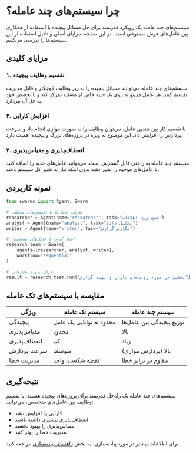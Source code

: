 # چرا سیستم‌های چند عامله؟

سیستم‌های چند عامله یک رویکرد قدرتمند برای حل مسائل پیچیده با استفاده از همکاری بین عامل‌های هوش مصنوعی است. در این صفحه، مزایای اصلی و دلایل استفاده از این سیستم‌ها را بررسی می‌کنیم.

## مزایای کلیدی

### ۱. تقسیم وظایف پیچیده
سیستم‌های چند عامله می‌توانند مسائل پیچیده را به زیر وظایف کوچکتر و قابل مدیریت تقسیم کنند. هر عامل می‌تواند روی یک جنبه خاص از مسئله تمرکز کند و با تخصص خود به حل آن بپردازد.

### ۲. افزایش کارایی
با تقسیم کار بین چندین عامل، می‌توان وظایف را به صورت موازی انجام داد و سرعت پردازش را افزایش داد. این موضوع به ویژه در پروژه‌های بزرگ و پیچیده اهمیت دارد.

### ۳. انعطاف‌پذیری و مقیاس‌پذیری
سیستم چند عامله به راحتی قابل گسترش است. می‌توانید عامل‌های جدید را اضافه کنید یا عامل‌های موجود را تغییر دهید بدون اینکه نیاز به تغییر کل سیستم باشد.

## نمونه کاربردی

```python
from swarms import Agent, Swarm

# تعریف عامل‌ها با تخصص‌های مختلف
researcher = Agent(name="researcher", task="جمع‌آوری اطلاعات")
analyst = Agent(name="analyst", task="تحلیل داده")
writer = Agent(name="writer", task="نگارش گزارش")

# ایجاد گروه با عامل‌های متخصص
research_team = Swarm(
    agents=[researcher, analyst, writer],
    workflow="sequential"
)

# اجرای پروژه تحقیقاتی
result = research_team.run("تحقیق در مورد روند‌های بازار و تهیه گزارش")
```

## مقایسه با سیستم‌های تک عامله

| ویژگی | سیستم تک عامله | سیستم چند عامله |
|-------|----------------|-----------------|
| پیچیدگی | محدود به توانایی یک عامل | توزیع پیچیدگی بین عامل‌ها |
| مقیاس‌پذیری | محدود | بالا |
| انعطاف‌پذیری | کم | زیاد |
| سرعت پردازش | متوسط | بالا (پردازش موازی) |
| مدیریت خطا | نقطه شکست واحد | مقاوم در برابر خطا |

## نتیجه‌گیری

سیستم‌های چند عامله یک راه‌حل قدرتمند برای پروژه‌های پیچیده هستند. با تقسیم وظایف بین عامل‌های متخصص، می‌توانید:

- کارایی را افزایش دهید
- انعطاف‌پذیری بیشتری داشته باشید
- مقیاس‌پذیری را بهبود بخشید
- مدیریت خطا را بهتر کنید

برای اطلاعات بیشتر در مورد پیاده‌سازی، به بخش [راهنمای پیاده‌سازی](../best-practices/implementation.md) مراجعه کنید. 